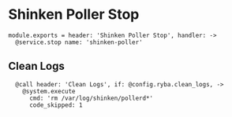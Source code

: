 
# Shinken Poller Stop

    module.exports = header: 'Shinken Poller Stop', handler: ->
      @service.stop name: 'shinken-poller'

## Clean Logs

      @call header: 'Clean Logs', if: @config.ryba.clean_logs, ->
        @system.execute
          cmd: 'rm /var/log/shinken/pollerd*'
          code_skipped: 1
